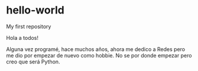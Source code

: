 # hello-world
My first repository

Hola a todos!

Alguna vez programé, hace muchos años, ahora me dedico a Redes pero me dio por empezar de nuevo como hobbie. No se por donde empezar pero creo que será Python.
